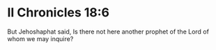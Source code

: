 # II Chronicles 18:6

But Jehoshaphat said, Is there not here another prophet of the Lord of whom we may inquire?
